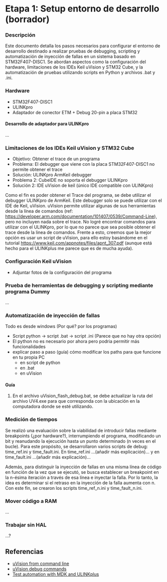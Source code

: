 # Etapa 1: Setup entorno de desarrollo (borrador)

### Descripción

Este documento detalla los pasos necesarios para configurar el entorno de desarrollo destinado a realizar pruebas de debugging, scripting y automatización de inyección de fallas en un sistema basado en STM32F407-DISC1. Se abordan aspectos como la configuración del hardware, limitaciones de los IDEs Keil uVision y STM32 Cube, y la automatización de pruebas utilizando scripts en Python y archivos .bat y .ini.

### Hardware

- STM32F407-DISC1
- ULINKpro
- Adaptador de conector ETM + Debug 20-pin a placa STM32 

#### Desarrollo de adaptador para ULINKpro

...

### Limitaciones de los IDEs Keil uVision y STM32 Cube

- Objetivo: Obtener el trace de un programa
- Problema: El debugger que viene con la placa STM32F407-DISC1 no permite obtener el trace
- Solución: ULINKpro ArmKeil debugger
- Problema 2: CubeIDE no soporta el debugger ULINKpro
- Solución 2: IDE uVision de keil (único IDE compatible con ULINKpro)

Como el fin es poder obtener el Trace del programa, se debe utilizar el debugger ULINKpro de ArmKeil. Este debugger solo se puede utilizar con el IDE de Keil, uVision.
uVision permite utilizar algunas de sus herramientas desde la línea de comandos (ref: https://developer.arm.com/documentation/101407/0539/Command-Line), pero no incluyen nada sobre el trace.
No logré encontrar comandos para utilizar con el ULINKpro, por lo que no parece que sea posible obtener el trace desde la linea de comandos.
Frente a esto, creemos que la mejor opción es usar un script de uVision, para ello estoy basándome en el  tutorial https://www.keil.com/appnotes/files/apnt_307.pdf (aunque está hecho para el ULINKplus me parece que es de mucha ayuda).



### Configuración Keil uVision

- Adjuntar fotos de la configuración del programa

### Prueba de herramientas de debugging y scripting mediante programa Dummy

...

### Automatización de inyección de fallas

Todo es desde windows (Por qué? por los programas)

- Script python -> script .bat -> script .ini (Parece que no hay otra opción)
- El python no es necesario por ahora pero podria permitir más funcionalidades
- explicar paso a paso (guía) cómo modificar los paths para que funcione en tu propia PC
  - en script de python
  - en .bat
  - en uVision   

#### Guía

1. En el archivo uVision_flash_debug.bat, se debe actualizar la ruta del archivo UV4.exe para que corresponda con la ubicación en la computadora donde se esté utilizando.

### Medición de tiempos

Se realizó una evaluación sobre la viabilidad de introducir fallas mediante breakpoints (¿por hardware?), interrumpiendo el programa, modificando un bit y reanudando la ejecución hasta un punto determinado (n veces en el bucle). Para este propósito, se desarrollaron varios scripts de debug: time_ref.ini y time_fault.ini. En time_ref.ini ...(añadir más explicación)... y en time_fault.ini ...(añadir más explicación)...

Además, para distinguir la inyección de fallas en una misma línea de código en función de la vez que se ejecutó, se busca establecer un breakpoint en la n-ésima iteración a través de esa línea e inyectar la falla. Por lo tanto, la idea es determinar si el retraso en la inyección de la falla aumenta con n. Con este fin, se crearon los scripts time_ref_n.ini y time_fault_n.ini.

### Mover código a RAM

... 

### Trabajar sin HAL

...?

## Referencias

- [uVision from command line](https://developer.arm.com/documentation/101407/0539/Command-Line)
- [uVision debug commands](https://developer.arm.com/documentation/101407/0539/Debug-Commands?lang=en)
- [Test automation with MDK and ULINKplus](https://www.keil.com/appnotes/files/apnt_307.pdf)